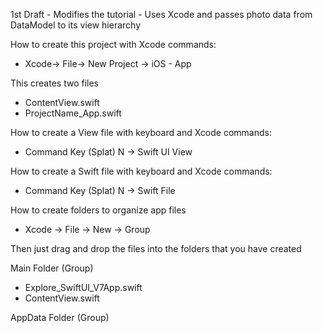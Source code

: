 1st Draft - Modifies the tutorial - Uses Xcode and passes photo data from DataModel to its view hierarchy

How to create this project with Xcode commands:

* Xcode-> File-> New Project -> iOS - App

This creates two files

* ContentView.swift
* ProjectName_App.swift

How to create a View file with keyboard and Xcode commands:

* Command Key (Splat) N -> Swift UI View

How to create a Swift file with keyboard and Xcode commands:

* Command Key (Splat) N -> Swift File

How to create folders to organize app files

* Xcode -> File -> New -> Group

Then just drag and drop the files into the folders that you have created

Main Folder (Group)

* Explore_SwiftUI_V7App.swift
* ContentView.swift
  
AppData Folder (Group)
